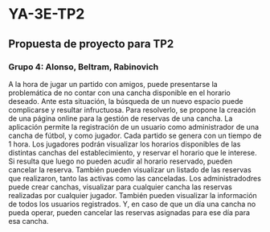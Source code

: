 # YA-3E-TP2

## Propuesta de proyecto para TP2

### Grupo 4: Alonso, Beltram, Rabinovich

A la hora de jugar un partido con amigos, puede presentarse la problemática de no contar con una cancha disponible en el horario deseado. Ante esta situación, la búsqueda de un nuevo espacio puede complicarse y resultar infructuosa. Para resolverlo, se propone la creación de una página online para la gestión de reservas de una cancha. La aplicación permite la registración de un usuario como administrador de una cancha de fútbol, y como jugador. Cada partido se genera con un tiempo de 1 hora.
Los jugadores podrán visualizar los horarios disponibles de las distintas canchas del establecimiento, y reservar el horario que le interese. Si resulta que luego no pueden acudir al horario reservado, pueden cancelar la reserva. También pueden visualizar un listado de las reservas que realizaron, tanto las activas como las canceladas.
Los administradodres puede crear canchas, visualizar para cualquier cancha las reservas realizadas por cualquier jugador. También pueden visualizar la información de todos los usuarios registrados. Y, en caso de que un día una cancha no pueda operar, pueden cancelar las reservas asignadas para ese día para esa cancha.
